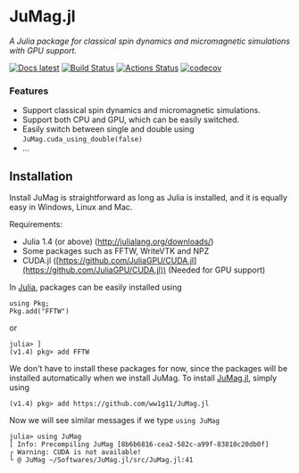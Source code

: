 # JuMag.jl

_A Julia package for classical spin dynamics and micromagnetic simulations with GPU support._

[![Docs latest](https://img.shields.io/badge/docs-latest-blue.svg)](https://ww1g11.github.io/JuMag.jl/)
[![Build Status](https://app.travis-ci.com/ww1g11/JuMag.jl.svg?branch=master)](https://app.travis-ci.com/ww1g11/JuMag.jl)
[![Actions Status](https://github.com/ww1g11/JuMag.jl/workflows/CI/badge.svg)](https://github.com/ww1g11/JuMag.jl/actions)
[![codecov](https://codecov.io/gl/ww1g11/JuMag.jl/branch/master/graph/badge.svg)](https://codecov.io/gl/ww1g11/JuMag.jl)


### Features

- Support classical spin dynamics and micromagnetic simulations.
- Support both CPU and GPU, which can be easily switched.
- Easily switch between single and double using `JuMag.cuda_using_double(false)`
- ...

## Installation

Install JuMag is straightforward as long as  Julia is installed, and it is equally easy in Windows, Linux and Mac.  



Requirements:

- Julia 1.4 (or above) (<http://julialang.org/downloads/>)
- Some packages such as FFTW, WriteVTK and NPZ
- CUDA.jl ([https://github.com/JuliaGPU/CUDA.jl](https://github.com/JuliaGPU/CUDA.jl)) (Needed for GPU support)

In [Julia](http://julialang.org), packages can be easily installed using

```
using Pkg;
Pkg.add("FFTW")
```
or

```
julia> ]
(v1.4) pkg> add FFTW
```

We don't have to install these packages for now, since the packages will be installed automatically when we install JuMag.
To install [JuMag.jl](https://github.com/ww1g11/JuMag.jl), simply using

```
(v1.4) pkg> add https://github.com/ww1g11/JuMag.jl
```

Now we will see similar messages if we type `using JuMag`

```
julia> using JuMag
[ Info: Precompiling JuMag [8b6b6816-cea2-582c-a99f-83810c20db0f]
┌ Warning: CUDA is not available!
└ @ JuMag ~/Softwares/JuMag.jl/src/JuMag.jl:41
```
